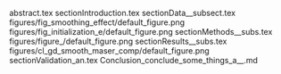 abstract.tex
sectionIntroduction.tex
sectionData__subsect.tex
figures/fig_smoothing_effect/default_figure.png
figures/fig_initialization_e/default_figure.png
sectionMethods__subs.tex
figures/figure_/default_figure.png
sectionResults__subs.tex
figures/cl_gd_smooth_maser_comp/default_figure.png
sectionValidation_an.tex
Conclusion_conclude_some_things_a__.md
